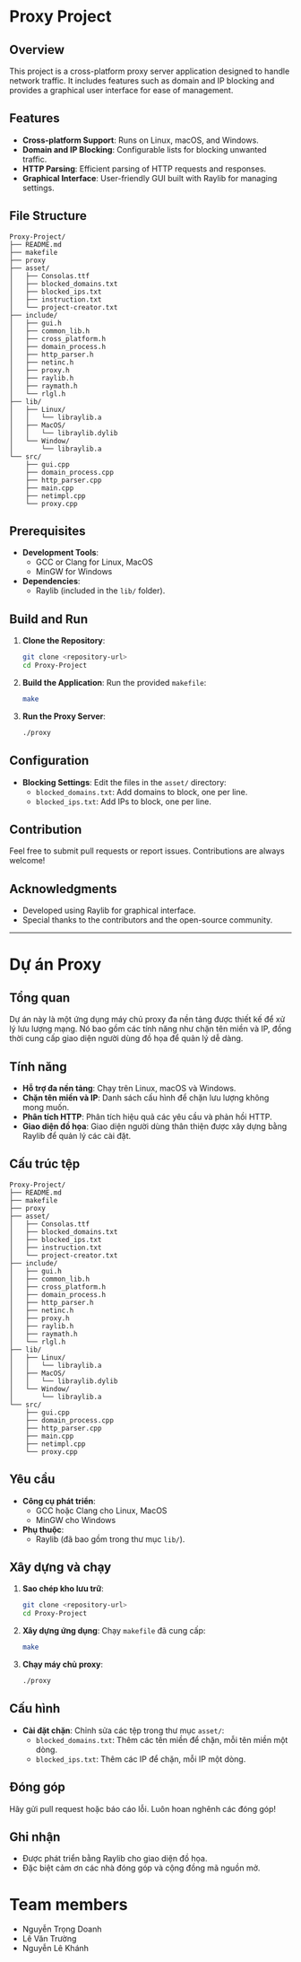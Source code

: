 # Proxy Project

## Overview
This project is a cross-platform proxy server application designed to handle network traffic. It includes features such as domain and IP blocking and provides a graphical user interface for ease of management.

## Features
- **Cross-platform Support**: Runs on Linux, macOS, and Windows.
- **Domain and IP Blocking**: Configurable lists for blocking unwanted traffic.
- **HTTP Parsing**: Efficient parsing of HTTP requests and responses.
- **Graphical Interface**: User-friendly GUI built with Raylib for managing settings.

## File Structure
```
Proxy-Project/
├── README.md
├── makefile
├── proxy
├── asset/
│   ├── Consolas.ttf
│   ├── blocked_domains.txt
│   ├── blocked_ips.txt
│   ├── instruction.txt
│   └── project-creator.txt
├── include/
│   ├── gui.h
│   ├── common_lib.h
│   ├── cross_platform.h
│   ├── domain_process.h
│   ├── http_parser.h
│   ├── netinc.h
│   ├── proxy.h
│   ├── raylib.h
│   ├── raymath.h
│   └── rlgl.h
├── lib/
│   ├── Linux/
│   │   └── libraylib.a
│   ├── MacOS/
│   │   └── libraylib.dylib
│   └── Window/
│       └── libraylib.a
└── src/
    ├── gui.cpp
    ├── domain_process.cpp
    ├── http_parser.cpp
    ├── main.cpp
    ├── netimpl.cpp
    └── proxy.cpp
```

## Prerequisites

- **Development Tools**:
  - GCC or Clang for Linux, MacOS
  - MinGW for Windows
- **Dependencies**:
  - Raylib (included in the `lib/` folder).

## Build and Run

1. **Clone the Repository**:
   ```bash
   git clone <repository-url>
   cd Proxy-Project
   ```

2. **Build the Application**:
   Run the provided `makefile`:
   ```bash
   make
   ```

3. **Run the Proxy Server**:
   ```bash
   ./proxy
   ```

## Configuration

- **Blocking Settings**:
  Edit the files in the `asset/` directory:
  - `blocked_domains.txt`: Add domains to block, one per line.
  - `blocked_ips.txt`: Add IPs to block, one per line.

## Contribution

Feel free to submit pull requests or report issues. Contributions are always welcome!

## Acknowledgments

- Developed using Raylib for graphical interface.
- Special thanks to the contributors and the open-source community.

---

# Dự án Proxy

## Tổng quan
Dự án này là một ứng dụng máy chủ proxy đa nền tảng được thiết kế để xử lý lưu lượng mạng. Nó bao gồm các tính năng như chặn tên miền và IP, đồng thời cung cấp giao diện người dùng đồ họa để quản lý dễ dàng.

## Tính năng
- **Hỗ trợ đa nền tảng**: Chạy trên Linux, macOS và Windows.
- **Chặn tên miền và IP**: Danh sách cấu hình để chặn lưu lượng không mong muốn.
- **Phân tích HTTP**: Phân tích hiệu quả các yêu cầu và phản hồi HTTP.
- **Giao diện đồ họa**: Giao diện người dùng thân thiện được xây dựng bằng Raylib để quản lý các cài đặt.

## Cấu trúc tệp
```
Proxy-Project/
├── README.md
├── makefile
├── proxy
├── asset/
│   ├── Consolas.ttf
│   ├── blocked_domains.txt
│   ├── blocked_ips.txt
│   ├── instruction.txt
│   └── project-creator.txt
├── include/
│   ├── gui.h
│   ├── common_lib.h
│   ├── cross_platform.h
│   ├── domain_process.h
│   ├── http_parser.h
│   ├── netinc.h
│   ├── proxy.h
│   ├── raylib.h
│   ├── raymath.h
│   └── rlgl.h
├── lib/
│   ├── Linux/
│   │   └── libraylib.a
│   ├── MacOS/
│   │   └── libraylib.dylib
│   └── Window/
│       └── libraylib.a
└── src/
    ├── gui.cpp
    ├── domain_process.cpp
    ├── http_parser.cpp
    ├── main.cpp
    ├── netimpl.cpp
    └── proxy.cpp
```

## Yêu cầu

- **Công cụ phát triển**:
  - GCC hoặc Clang cho Linux, MacOS
  - MinGW cho Windows
- **Phụ thuộc**:
  - Raylib (đã bao gồm trong thư mục `lib/`).

## Xây dựng và chạy

1. **Sao chép kho lưu trữ**:
   ```bash
   git clone <repository-url>
   cd Proxy-Project
   ```

2. **Xây dựng ứng dụng**:
   Chạy `makefile` đã cung cấp:
   ```bash
   make
   ```

3. **Chạy máy chủ proxy**:
   ```bash
   ./proxy
   ```

## Cấu hình

- **Cài đặt chặn**:
  Chỉnh sửa các tệp trong thư mục `asset/`:
  - `blocked_domains.txt`: Thêm các tên miền để chặn, mỗi tên miền một dòng.
  - `blocked_ips.txt`: Thêm các IP để chặn, mỗi IP một dòng.

## Đóng góp

Hãy gửi pull request hoặc báo cáo lỗi. Luôn hoan nghênh các đóng góp!

## Ghi nhận

- Được phát triển bằng Raylib cho giao diện đồ họa.
- Đặc biệt cảm ơn các nhà đóng góp và cộng đồng mã nguồn mở.

# Team members

- Nguyễn Trọng Doanh
- Lê Văn Trường
- Nguyễn Lê Khánh